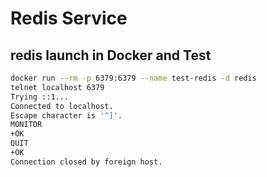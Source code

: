 # Redis Service

## redis launch in Docker and Test

```bash
docker run --rm -p 6379:6379 --name test-redis -d redis
telnet localhost 6379
Trying ::1...
Connected to localhost.
Escape character is '^]'.
MONITOR
+OK
QUIT
+OK
Connection closed by foreign host.
```

